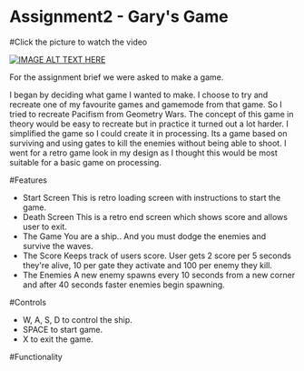 # Assignment2 - Gary's Game

#Click the picture to watch the video

[![IMAGE ALT TEXT HERE](https://img.youtube.com/vi/z8OSQJh9WI4/0.jpg)](https://www.youtube.com/watch?v=z8OSQJh9WI4)

For the assignment brief we were asked to make a game.

I began by deciding what game I wanted to make. I choose to try and recreate one of my favourite games and gamemode from that game. So I tried to recreate Pacifism from Geometry Wars. The concept of this game in theory would be easy to recreate but in practice it turned out a lot harder. I simplified the game so I could create it in processing. Its a game based on surviving and using gates to kill the enemies without being able to shoot. I went for a retro game look in my design as I thought this would be most suitable for a basic game on processing. 

#Features

- Start Screen
    This is retro loading screen with instructions to start the game.
- Death Screen
    This is a retro end screen which shows score and allows user to exit.
- The Game
    You are a ship.. And you must dodge the enemies and survive the waves.
- The Score
    Keeps track of users score. User gets 2 score per 5 seconds they're alive, 10 per gate they activate and 100 per enemy they kill.
- The Enemies
    A new enemy spawns every 10 seconds from a new corner and after 40 seconds faster enemies begin spawning.
    
    
#Controls
- W, A, S, D to control the ship.
- SPACE to start game.
- X to exit the game.


#Functionality


